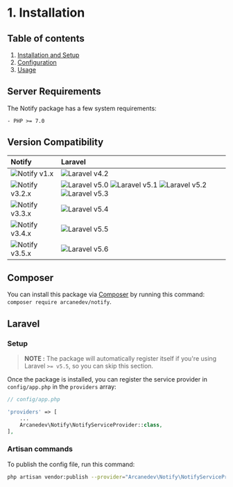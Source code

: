 # 1. Installation

## Table of contents

  1. [Installation and Setup](1-Installation-and-Setup.md)
  2. [Configuration](2-Configuration.md)
  3. [Usage](3-Usage.md)

## Server Requirements

The Notify package has a few system requirements:

```
- PHP >= 7.0
```

## Version Compatibility

| Notify                         | Laravel                                                                                                             |
|:-------------------------------|:--------------------------------------------------------------------------------------------------------------------|
| ![Notify v1.x][notify_1_x]     | ![Laravel v4.2][laravel_4_2]                                                                                        |
| ![Notify v3.2.x][notify_3_2_x] | ![Laravel v5.0][laravel_5_0] ![Laravel v5.1][laravel_5_1] ![Laravel v5.2][laravel_5_2] ![Laravel v5.3][laravel_5_3] |
| ![Notify v3.3.x][notify_3_3_x] | ![Laravel v5.4][laravel_5_4]                                                                                        |
| ![Notify v3.4.x][notify_3_4_x] | ![Laravel v5.5][laravel_5_5]                                                                                        |
| ![Notify v3.5.x][notify_3_5_x] | ![Laravel v5.6][laravel_5_6]                                                                                        |

[laravel_4_2]:  https://img.shields.io/badge/v4.2-supported-brightgreen.svg?style=flat-square "Laravel v4.2"
[laravel_5_0]:  https://img.shields.io/badge/v5.0-supported-brightgreen.svg?style=flat-square "Laravel v5.0"
[laravel_5_1]:  https://img.shields.io/badge/v5.1-supported-brightgreen.svg?style=flat-square "Laravel v5.1"
[laravel_5_2]:  https://img.shields.io/badge/v5.2-supported-brightgreen.svg?style=flat-square "Laravel v5.2"
[laravel_5_3]:  https://img.shields.io/badge/v5.3-supported-brightgreen.svg?style=flat-square "Laravel v5.3"
[laravel_5_4]:  https://img.shields.io/badge/v5.4-supported-brightgreen.svg?style=flat-square "Laravel v5.4"
[laravel_5_5]:  https://img.shields.io/badge/v5.5-supported-brightgreen.svg?style=flat-square "Laravel v5.5"
[laravel_5_6]:  https://img.shields.io/badge/v5.6-supported-brightgreen.svg?style=flat-square "Laravel v5.6"

[notify_1_x]:   https://img.shields.io/badge/version-1.*-blue.svg?style=flat-square "Notify v1.*"
[notify_3_2_x]: https://img.shields.io/badge/version-3.2.*-blue.svg?style=flat-square "Notify v3.2.*"
[notify_3_3_x]: https://img.shields.io/badge/version-3.3.*-blue.svg?style=flat-square "Notify v3.3.*"
[notify_3_4_x]: https://img.shields.io/badge/version-3.4.*-blue.svg?style=flat-square "Notify v3.4.*"
[notify_3_5_x]: https://img.shields.io/badge/version-3.5.*-blue.svg?style=flat-square "Notify v3.5.*"

## Composer

You can install this package via [Composer](http://getcomposer.org/) by running this command: `composer require arcanedev/notify`.

## Laravel

### Setup

> **NOTE :** The package will automatically register itself if you're using Laravel `>= v5.5`, so you can skip this section.

Once the package is installed, you can register the service provider in `config/app.php` in the `providers` array:

```php
// config/app.php

'providers' => [
    ...
    Arcanedev\Notify\NotifyServiceProvider::class,
],
```

### Artisan commands

To publish the config file, run this command:

```bash
php artisan vendor:publish --provider="Arcanedev\Notify\NotifyServiceProvider"
```
